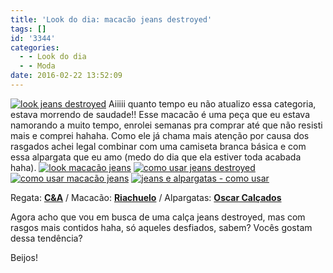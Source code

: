 ```yaml
---
title: 'Look do dia: macacão jeans destroyed'
tags: []
id: '3344'
categories:
  - - Look do dia
  - - Moda
date: 2016-02-22 13:52:09
---
```


[![look jeans destroyed](http://natalia.blog.br/wp-content/uploads/2016/01/macação-jeans-destroyed-768x1024.jpg)](http://natalia.blog.br/wp-content/uploads/2016/01/macação-jeans-destroyed.jpg) Aiiiii quanto tempo eu não atualizo essa categoria, estava morrendo de saudade!! Esse macacão é uma peça que eu estava namorando a muito tempo, enrolei semanas pra comprar até que não resisti mais e comprei hahaha. Como ele já chama mais atenção por causa dos rasgados achei legal combinar com uma camiseta branca básica e com essa alpargata que eu amo (medo do dia que ela estiver toda acabada haha). [![look macacão jeans](http://natalia.blog.br/wp-content/uploads/2016/01/look-jeans-768x1024.jpg)](http://natalia.blog.br/wp-content/uploads/2016/01/look-jeans.jpg) [![como usar jeans destroyed](http://natalia.blog.br/wp-content/uploads/2016/01/look-macacão-jeans-destroyed-768x1024.jpg)](http://natalia.blog.br/wp-content/uploads/2016/01/look-macacão-jeans-destroyed.jpg) [![como usar macacão jeans](http://natalia.blog.br/wp-content/uploads/2016/01/jeans-destroyed.jpg)](http://natalia.blog.br/wp-content/uploads/2016/01/jeans-destroyed.jpg) [![jeans e alpargatas - como usar](http://natalia.blog.br/wp-content/uploads/2016/01/alpargata-listrada.jpg)](http://natalia.blog.br/wp-content/uploads/2016/01/alpargata-listrada.jpg)  

Regata: **[C&A](http://www.cea.com.br/)** / Macacão: **[Riachuelo](http://www.riachuelo.com.br/)** / Alpargatas: **[Oscar Calçados](http://www.oscarcalcados.com.br/)**

Agora acho que vou em busca de uma calça jeans destroyed, mas com rasgos mais contidos haha, só aqueles desfiados, sabem? Vocês gostam dessa tendência?

Beijos!